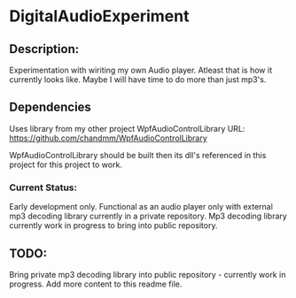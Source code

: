 # DigitalAudioExperiment
## Description: 
Experimentation with wiriting my own Audio player. 
Atleast that is how it currently looks like. Maybe I will have time to do more than just mp3's.

## Dependencies
Uses library from my other project WpfAudioControlLibrary
URL: https://github.com/chandmm/WpfAudioControlLibrary

WpfAudioControlLibrary should be built then its dll's referenced in this project for this project to work.

### Current Status:
Early development only. Functional as an audio player only with external mp3 decoding library currently in a private repository.
Mp3 decoding library currently work in progress to bring into public repository.


## TODO: 
Bring private mp3 decoding library into public repository - currently work in progress.
Add more content to this readme file.
